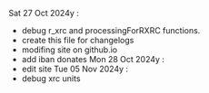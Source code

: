 Sat 27 Oct 2024y :
- debug r_xrc and processingForRXRC functions.
- create this file for changelogs
- modifing site on github.io
- add iban donates
Mon 28 Oct 2024y :
- edit site
Tue 05 Nov 2024y :
- debug xrc units 
